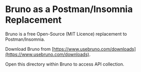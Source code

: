 # Bruno as a Postman/Insomnia Replacement
Bruno is a free Open-Source (MIT Licence) replacement to Postman/Insomnia.

Download Bruno from [https://www.usebruno.com/downloads](https://www.usebruno.com/downloads).

Open this directory within Bruno to access API collection.